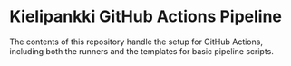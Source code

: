# Kielipankki GitHub Actions Pipeline

The contents of this repository handle the setup for GitHub Actions, including
both the runners and the templates for basic pipeline scripts.
